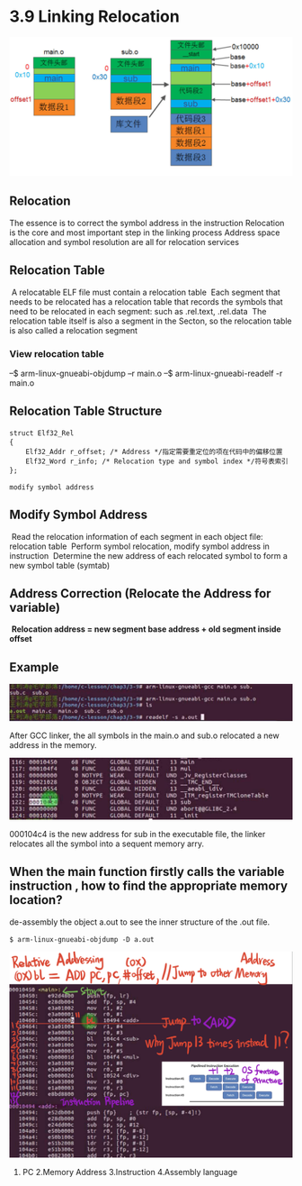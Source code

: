 # 3.9 Linking Relocation

![01](https://github.com/knightsummon/02-Computer-underlying-programming-and-system-optimization/blob/main/03%20Compile%20Linking%20and%20Run%20the%20Program/3.9%20Linking%20Relocation.assets/01.jpg)

## Relocation 

The essence is to correct the symbol address in the instruction
Relocation is the core and most important step in the linking process
Address space allocation and symbol resolution are all for relocation services

## Relocation Table

​	A relocatable ELF file must contain a relocation table
​	Each segment that needs to be relocated has a relocation table that records the symbols that need to be relocated in each segment: such as .rel.text, .rel.data
​	The relocation table itself is also a segment in the Secton, so the relocation table is also called a relocation segment

### View relocation table

–$ arm-linux-gnueabi-objdump –r main.o
–$ arm-linux-gnueabi-readelf -r main.o



## Relocation Table Structure

```
struct Elf32_Rel 
{ 
	Elf32_Addr r_offset; /* Address */指定需要重定位的项在代码中的偏移位置 	
	Elf32_Word r_info; /* Relocation type and symbol index */符号表索引
};
```

	modify symbol address


## Modify Symbol Address

​	Read the relocation information of each segment in each object file: relocation table
​	Perform symbol relocation, modify symbol address in instruction
​	Determine the new address of each relocated symbol to form a new symbol table (symtab)

## Address Correction (Relocate the Address for variable)

​	**Relocation address = new segment base address + old segment inside offset**



## Example

![02](https://github.com/knightsummon/02-Computer-underlying-programming-and-system-optimization/blob/main/03%20Compile%20Linking%20and%20Run%20the%20Program/3.9%20Linking%20Relocation.assets/02.jpg)

After GCC linker, the all symbols in the main.o and sub.o relocated a new address in the memory.

![03](https://github.com/knightsummon/02-Computer-underlying-programming-and-system-optimization/blob/main/03%20Compile%20Linking%20and%20Run%20the%20Program/3.9%20Linking%20Relocation.assets/03.jpg)

000104c4 is the new address for sub in the executable file, the linker relocates all the symbol into a sequent memory arry.



##  When the main function firstly calls the variable instruction <add>, how to find the appropriate memory location?

de-assembly the object a.out to see the inner structure of the .out file.

```
$ arm-linux-gnueabi-objdump -D a.out
```

![04](https://github.com/knightsummon/02-Computer-underlying-programming-and-system-optimization/blob/main/03%20Compile%20Linking%20and%20Run%20the%20Program/3.9%20Linking%20Relocation.assets/04.jpg)

1. PC              2.Memory Address 3.Instruction  4.Assembly language
